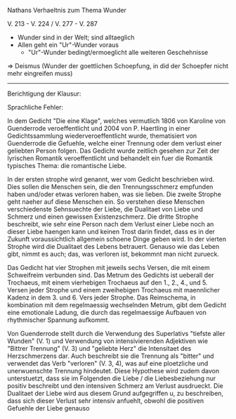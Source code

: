 Nathans Verhaeltnis zum Thema Wunder

V. 213 - V. 224 / V. 277 - V. 287

- Wunder sind in der Welt; sind alltaeglich
- Allen geht ein "Ur"-Wunder voraus
  - "Ur"-Wunder bedingt/ermoeglicht alle weiteren Geschehnisse

=> Deismus (Wunder der goettlichen Schoepfung, in did der Schoepfer nicht mehr eingreifen muss)

---

Berichtigung der Klausur:

Sprachliche Fehler:

In dem Gedicht "Die eine Klage", welches vermutlich 1806 von Karoline von Guenderrode veroeffentlicht und 2004 von P. Haertling in einer Gedichtssammlung wiederveroeffentlicht wurde, thematisiert von Guenderrode die Gefuehle, welche einer Trennung oder dem verlust einer geliebten Person folgen.
Das Gedicht wurde zeitlich gesehen zur Zeit der lyrischen Romantik veroeffentlicht und behandelt ein fuer die Romantik typisches Thema: die romantische Liebe.

In der ersten strophe wird genannt, wer vom Gedicht beschrieben wird.
Dies sollen die Menschen sein, die den Trennungsschmerz empfunden haben und/oder etwas verloren haben, was sie lieben.
Die zweite Strophe geht naeher auf diese Menschen ein. So verstehen diese Menschen verschiedenste Sehnsuechte der Liebe, die Dualitaet von Liebe und Schmerz und einen gewissen Existenzschmerz.
Die dritte Strophe beschreibt, wie sehr eine Person nach dem Verlust einer Liebe noch an dieser Liebe haengen kann und keinen Trost darin findet, dass es in der Zukunft voraussichtlich allgemein schoene Dinge geben wird.
In der vierten Strophe wird die Dualitaet des Lebens betrauert.
Genauso wie das Leben gibt, nimmt es auch; das, was verloren ist, bekommnt man nicht zurueck.

Das Gedicht hat vier Strophen mit jeweils sechs Versen, die mit einem Schweifreim verbunden sind.
Das Metrum des Gedichts ist ueberall der Trochaeus, mit einem vierhebigen Trochaeus auf den 1., 2., 4., und 5. Versen jeder Strophe und einem zweihebigen Trochaeus mit maennlicher Kadenz in dem 3. und 6. Vers jeder Strophe.
Das Reimschema, in kombination mit dem regelmaessig wechselnden Metrum, gibt dem Gedicht eine emotionale Ladung, die durch das regelmaessige Aufbauen von rhythmischer Spannung aufkommt.

Von Guenderrode stellt durch die Verwendung des Superlativs "tiefste aller Wunden" (V. 1) und Verwendung von intensivierenden Adjektiven wie "Bittrer Trennung" (V. 3) und "geliebte Herz" die Intensitaet des Herzschmerzens dar.
Auch beschreibt sie die Trennung als "bitter" und verwendet das Verb "verloren" (V. 3, 4), was auf eine ploetzliche und unerwuenschte Trennung hindeutet.
Diese Hypothese wird zudem davon unterstuetzt, dass sie im Folgenden die Liebe / die Liebesbeziehung nur positiv beschreibt und den intensiven Schmerz am Verlust ausdrueckt.
Die Dualitaet der Liebe wird aus diesem Grund aufgegriffen u, zu beschreiben, dass sich dieser Verlust sehr intensiv anfuehlt, obwohl die positiven Gefuehle der Liebe genauso